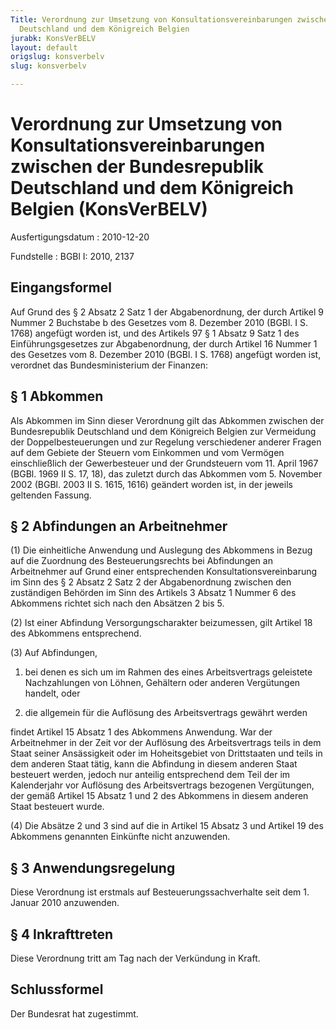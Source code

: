 ```yaml
---
Title: Verordnung zur Umsetzung von Konsultationsvereinbarungen zwischen der Bundesrepublik
  Deutschland und dem Königreich Belgien
jurabk: KonsVerBELV
layout: default
origslug: konsverbelv
slug: konsverbelv

---
```


# Verordnung zur Umsetzung von Konsultationsvereinbarungen zwischen der Bundesrepublik Deutschland und dem Königreich Belgien (KonsVerBELV)

Ausfertigungsdatum
:   2010-12-20

Fundstelle
:   BGBl I: 2010, 2137

## Eingangsformel

Auf Grund des § 2 Absatz 2 Satz 1 der Abgabenordnung, der durch
Artikel 9 Nummer 2 Buchstabe b des Gesetzes vom 8. Dezember 2010
(BGBl. I S. 1768) angefügt worden ist, und des Artikels 97 § 1 Absatz
9 Satz 1 des Einführungsgesetzes zur Abgabenordnung, der durch Artikel
16 Nummer 1 des Gesetzes vom 8. Dezember 2010 (BGBl. I S. 1768)
angefügt worden ist, verordnet das Bundesministerium der Finanzen:

## § 1 Abkommen

Als Abkommen im Sinn dieser Verordnung gilt das Abkommen zwischen der
Bundesrepublik Deutschland und dem Königreich Belgien zur Vermeidung
der Doppelbesteuerungen und zur Regelung verschiedener anderer Fragen
auf dem Gebiete der Steuern vom Einkommen und vom Vermögen
einschließlich der Gewerbesteuer und der Grundsteuern vom 11. April
1967 (BGBl. 1969 II S. 17, 18), das zuletzt durch das Abkommen vom 5.
November 2002 (BGBl. 2003 II S. 1615, 1616) geändert worden ist, in
der jeweils geltenden Fassung.

## § 2 Abfindungen an Arbeitnehmer

(1) Die einheitliche Anwendung und Auslegung des Abkommens in Bezug
auf die Zuordnung des Besteuerungsrechts bei Abfindungen an
Arbeitnehmer auf Grund einer entsprechenden Konsultationsvereinbarung
im Sinn des § 2 Absatz 2 Satz 2 der Abgabenordnung zwischen den
zuständigen Behörden im Sinn des Artikels 3 Absatz 1 Nummer 6 des
Abkommens richtet sich nach den Absätzen 2 bis 5.

(2) Ist einer Abfindung Versorgungscharakter beizumessen, gilt Artikel
18 des Abkommens entsprechend.

(3) Auf Abfindungen,

1.  bei denen es sich um im Rahmen des eines Arbeitsvertrags geleistete
    Nachzahlungen von Löhnen, Gehältern oder anderen Vergütungen handelt,
    oder


2.  die allgemein für die Auflösung des Arbeitsvertrags gewährt werden



findet Artikel 15 Absatz 1 des Abkommens Anwendung. War der
Arbeitnehmer in der Zeit vor der Auflösung des Arbeitsvertrags teils
in dem Staat seiner Ansässigkeit oder im Hoheitsgebiet von
Drittstaaten und teils in dem anderen Staat tätig, kann die Abfindung
in diesem anderen Staat besteuert werden, jedoch nur anteilig
entsprechend dem Teil der im Kalenderjahr vor Auflösung des
Arbeitsvertrags bezogenen Vergütungen, der gemäß Artikel 15 Absatz 1
und 2 des Abkommens in diesem anderen Staat besteuert wurde.

(4) Die Absätze 2 und 3 sind auf die in Artikel 15 Absatz 3 und
Artikel 19 des Abkommens genannten Einkünfte nicht anzuwenden.

## § 3 Anwendungsregelung

Diese Verordnung ist erstmals auf Besteuerungssachverhalte seit dem 1.
Januar 2010 anzuwenden.

## § 4 Inkrafttreten

Diese Verordnung tritt am Tag nach der Verkündung in Kraft.

## Schlussformel

Der Bundesrat hat zugestimmt.

